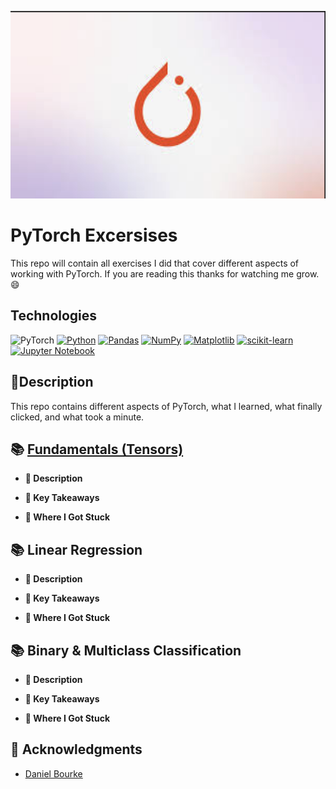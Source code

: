 <p align="center">
   <img src="https://github.com/AishaEvering/PyTorch_Exercises/blob/main/header_2.png" alt="Face Verfication" width="600" height="300">
</p>

# PyTorch Excersises

This repo will contain all exercises I did that cover different aspects of working with PyTorch.  If you are reading this thanks for watching me grow. 😄

## Technologies
![PyTorch](https://img.shields.io/badge/PyTorch-%23EE4C2C.svg?style=for-the-badge&logo=PyTorch&logoColor=white)
[![Python](https://img.shields.io/badge/python-3670A0?style=for-the-badge&logo=python&logoColor=ffdd54)](https://www.python.org/)
[![Pandas](https://img.shields.io/badge/pandas-%23150458.svg?style=for-the-badge&logo=pandas&logoColor=white)](https://pandas.pydata.org/)
[![NumPy](https://img.shields.io/badge/numpy-%23013243.svg?style=for-the-badge&logo=numpy&logoColor=white)](https://numpy.org/)
[![Matplotlib](https://img.shields.io/badge/Matplotlib-%23ffffff.svg?style=for-the-badge&logo=Matplotlib&logoColor=black)](https://matplotlib.org/)
[![scikit-learn](https://img.shields.io/badge/scikit--learn-%23F7931E.svg?style=for-the-badge&logo=scikit-learn&logoColor=white)](https://scikit-learn.org/stable/)
[![Jupyter Notebook](https://img.shields.io/badge/jupyter-%23FA0F00.svg?style=for-the-badge&logo=jupyter&logoColor=white)](https://jupyter.org/)

## 📃Description

This repo contains different aspects of PyTorch, what I learned, what finally clicked, and what took a minute.
  
## 📚 [Fundamentals (Tensors)](https://github.com/AishaEvering/PyTorch_Exercises/blob/main/00_pytorch_fundamentals_exercises.ipynb)
   * **📃 Description**

   * **🔑 Key Takeaways**

   * **😤 Where I Got Stuck**

## 📚 Linear Regression
   * **📃 Description**

   * **🔑 Key Takeaways**

   * **😤 Where I Got Stuck**

## 📚 Binary & Multiclass Classification
   * **📃 Description**

   * **🔑 Key Takeaways**

   * **😤 Where I Got Stuck**

## 🙏 Acknowledgments

* [Daniel Bourke](https://github.com/mrdbourke)
